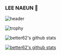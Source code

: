 ### LEE NAEUN :herb:
![header](https://capsule-render.vercel.app/api?type=wave&color=gradient&height=300&customColorList=0&section=header&text=capsule%20render&fontSize=90)


![trophy](https://github-profile-trophy.vercel.app/?username=better62)

![better62's github stats](https://github-readme-stats.vercel.app/api?username=better62&show_icons=true)

[![better62's github stats](https://github-readme-stats.vercel.app/api/top-langs/?username=better62&show_icons=true&hide_border=true&title_color=004386&icon_color=004386&layout=compact)](https://github.com/better62)
